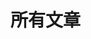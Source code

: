 # 所有文章
<template>
    <div style="display: flex; flex-direction: column">
        <div v-for="page of $site.pages.filter(item => item.path.substring(0, 6) === '/blog/')" :key="page.key" style="padding: 20px 0;">
            <router-link :to="page.path">
                {{page.title}} <br/>
                <div class="tag" style="color: #fff; font-size: .5rem; display: inline-block; background: #c2c5cd; margin: 0 .2rem 0 0; padding: .1rem .2rem;border-radius: 2px;" v-for="(item, index) in (page.frontmatter.tags || ['无标签'])">
                {{ item }}
                </div>
            </router-link>
        </div>
    </div>
</template>
